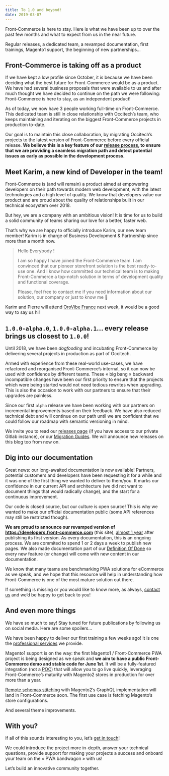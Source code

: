```yaml
---
title: To 1.0 and beyond!
date: 2019-03-07
---
```


Front-Commerce is here to stay.
Here is what we have been up to over the past few months and what to expect from us in the near future.

Regular releases, a dedicated team, a revamped documentation, first trainings, Magento1 support, the beginning of new partnerships…

<!-- more -->

## Front-Commerce is taking off as a product

If we have kept a low profile since October, it is because we have been deciding what the best future for Front-Commerce would be as a product.
We have had several business proposals that were available to us and after much thought we have decided to continue on the path we were following: Front-Commerce is here to stay, as an independent product!

As of today, we now have 3 people working full-time on Front-Commerce. This dedicated team is still in close relationship with Occitech’s team, who keeps maintaining and iterating on the biggest Front-Commerce projects in production to-date.

Our goal is to maintain this close collaboration, by migrating Occitech’s projects to the latest version of Front-Commerce before every official release.
**We believe this is a key feature of our [release process](/docs/appendices/release-process.html), to ensure that we are providing a seamless migration path and detect potential issues as early as possible in the development process.**

## Meet Karim, a new kind of Developer in the team!

Front-Commerce is (and will remain) a product aimed at empowering developers on their path towards modern web development, with the latest technologies and a high level of quality. We know that developers value our product and are proud about the quality of relationships built in our technical ecosystem over 2018.

But hey, we are a company with an ambitious vision!
It is time for us to build a solid community of teams sharing our love for a better, faster web.

That’s why we are happy to officially introduce Karim, our new team member!
Karim is in charge of Business Development &amp; Partnership since more than a month now.

> Hello Everybody !
>
> I am so happy I have joined the Front-Commerce team. I am convinced that our pioneer storefront solution is the best ready-to-use one. And I know how committed our technical team is to making Front-Commerce a top-notch solution in terms of development quality and functional coverage.
>
> Please, feel free to contact me if you need information about our solution, our company or just to know me 🙂

Karim and Pierre will attend [OroVibe France](https://orovibe.com/2019france/en) next week, it would be a good way to say us hi!

## `1.0.0-alpha.0`, `1.0.0-alpha.1`… every release brings us closest to `1.0.0`!

Until 2018, we have been _dogfooding_ and incubating Front-Commerce by delivering several projects in production as part of Occitech.

Armed with experience from these real-world use-cases, we have refactored and reorganised Front-Commerce’s internal, so it can now be used with confidence by different teams.
These « big bang » backward incompatible changes have been our first priority to ensure that the projects which were being started would not need tedious rewrites when upgrading.
This is also the occasion to work with our partners to ensure that their upgrades are painless.

Since our first `alpha` release we have been working with our partners on incremental improvements based on their feedback. We have also reduced technical debt and will continue on our path until we are confident that we could follow our roadmap with semantic versioning in mind.

We invite you to read our [releases page](https://gitlab.com/front-commerce/front-commerce/releases) (if you have access to our private Gitlab instance), or our [Migration Guides](https://developers.front-commerce.com/docs/appendices/migration-guides.html).
We will announce new releases on this blog too from now on.

## Dig into our documentation

​​Great news: our long-awaited documentation is now available!
Partners, potential customers and developers have been requesting it for a while and it was one of the first thing we wanted to deliver to them/you.
It marks our confidence in our current API and architecture (we did not want to document things that would radically change), and the start for a continuous improvement.

Our code is closed source, but our culture is open source! This is why we wanted to make our official documentation public (some API references may still be restricted though).

**We are proud to announce our revamped version of https://developers.front-commerce.com** (this site), [almost 1 year](/blog/2018/03/15/hello-world/) after publishing its first version.
As every documentation, this is an ongoing process.
We are commited to spend 1 or 2 days a week to publish new pages. We also made documentation part of our [Definition Of Done](https://www.agilealliance.org/glossary/definition-of-done/) so every new feature (or change) will come with new content in our documentation.

We know that many teams are benchmarking PWA solutions for eCommerce as we speak, and we hope that this resource will help in understanding how Front-Commerce is one of the most mature solution out there.

If something is missing or you would like to know more, as always, [contact us](mailto:contact@front-commerce.com) and we’d be happy to get back to you!

## And even more things

We have so much to say! Stay tuned for future publications by following us on social media. Here are some spoilers…

We have been happy to deliver our first training a few weeks ago! It is one the [professional services](https://www.front-commerce.com/en/support-2/) we provide.

Magento1 support is on the way: the first Magento1 / Front-Commerce PWA project is being designed as we speak and **we aim to have a public Front-Commerce demo and stable code for June 1st**. It will be a fully-featured integration (not a <abbr title="Proof Of Concept">POC</abbr>) that will allow you to go live quickly, leveraging Front-Commerce’s maturity with Magento2 stores in production for over more than a year.

[Remote schemas stitching](https://www.apollographql.com/docs/graphql-tools/remote-schemas.html)  with Magento2’s GraphQL implementation will land in Front-Commerce soon. The first use case is fetching Magento’s store configurations.

And several theme improvements.

## With you?

If all of this sounds interesting to you, let’s [get in touch](mailto:contact@front-commerce.com)!

We could introduce the project more in-depth, answer your technical questions, provide support for making your projects a success and onboard your team on the « PWA bandwagon » with us!

Let’s build an innovative community together.
